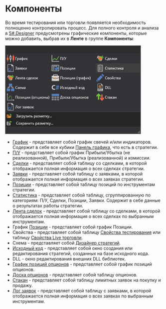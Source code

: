 # Компоненты

Во время тестирования или торговли появляется необходимость полноценно контролировать процесс. Для полного контроля и анализа в [S\#.Designer](Designer.md) предусмотрены графические компоненты, которые можно добавить, выбрав их в **Ленте** в группе **Компоненты**:

![Designer Components](../images/Designer_Components.png)

- [График](Designer_Chart.md) \- представляет собой график свечей и\/или индикаторов. Содержит в себе все кубики [Панель графика](Designer_Panel_graphics.md), что есть в стратегии.
- [П\/У](Designer_Panel_Market_depth.md) \- представляет собой график Прибыли\/Убытка (не реализованной), Прибыли\/Убытка (реализованной) и комиссии.
- [Сделки](Designer_Trades.md) \- представляет собой таблицу со сделками, в которой отображается полная информация о всех сделках стратегии. 
- [Заявки](Designer_Orders.md) \- представляет собой таблицу с заявками, в которой отображается полная информация о всех заявках стратегии.
- [Позиции](Designer_Chart_Position.md) \- представляет собой таблицу позиций по инструментам стратегии.
- [Статистика](Designer_Statistics.md) \- представляет собой таблицу, сгруппированную по категориям: П\/У, Сделки,  Позиции, Заявки. Содержит в себе данные о результатах работы стратегии.
- [Лента сделок](Designer_Tape_Trades.md) \- представляет собой таблицу со сделками, в которой отображается полная информация о всех сделках по выбранным инструментам.
- График [Позиции](Designer_Chart_Position.md) \- представляет собой график Позиции.
- Свойства \- представляет собой таблицу [Свойства тестирования](Designer_Properties_emulation.md) или таблицу [Свойства Live торговли](Designer_Properties_Live.md).
- Схема \- представляет собой [Дизайнер стратегий](Designer_Designer_schemes_strategies_and_component_elements.md).
- [Исходный код](Designer_Creation_element_containing_source_code.md) \- представляет собой окно создания или редактирования стратегий, созданных на базе исходного кода.
- DLL \- окно редактирования внешних DLL библиотек.
- [График позиций опционов](Designer_Graph_options_positions.md) \- представляет собой график позиций опционов.
- [Доска опционов](Designer_Options_Board.md) \- представляет собой таблицу опционов.
- [Стакан](Designer_Depth_Panel2.md) \- представляет собой таблицу лимитных заявок на покупку и продажу.
- [Лог заявок](Terminal_orderlog.md) \- представляет собой таблицу с заявками, в которой отображается полная информация о всех заявках по выбранным инструментам.
